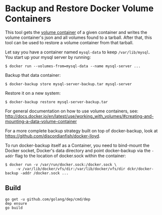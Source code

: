 # Backup and Restore Docker Volume Containers

This tool gets the [volume container](http://docs.docker.io/en/latest/use/working_with_volumes/#creating-and-mounting-a-data-volume-container) of a given container and writes the volume container's json and all volumes found to a tarball.
After that, this tool can be used to restore a volume container from that tarball.

Let say you have a container named `mysql-data` to keep `/var/lib/mysql`. You start up your mysql server by running:

    $ docker run --volumes-from=mysql-data --name mysql-server ...


Backup that data container:

    $ docker-backup store mysql-server-backup.tar mysql-server

Restore it on a new system:

    $ docker-backup restore mysql-server-backup.tar


For general documentation on how to use volume containers, see:
http://docs.docker.io/en/latest/use/working_with_volumes/#creating-and-mounting-a-data-volume-container

For a more complete backup strategy built on top of docker-backup, look at https://github.com/discordianfish/docker-lloyd.

To run docker-backup itself as a Container, you need to bind-mount the Docker socket, Docker's data directory and point docker-backup via the `-addr` flag to the location of docker.sock within the container:

    $ docker run -v /var/run/docker.sock:/docker.sock \
         -v /var/lib/docker/vfs/dir:/var/lib/docker/vfs/dir dckr/docker-backup -addr /docker.sock ...

## Build
```
go get -u github.com/golang/dep/cmd/dep
dep ensure
go build
```
